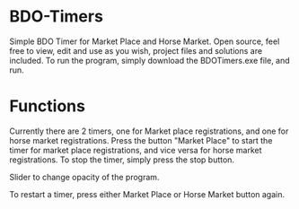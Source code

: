 # BDO-Timers
Simple BDO Timer for Market Place and Horse Market.
Open source, feel free to view, edit and use as you wish, project files and solutions are included.
To run the program, simply download the BDOTimers.exe file, and run.

# Functions
Currently there are 2 timers, one for Market place registrations, and one for horse market registrations.
Press the button "Market Place" to start the timer for market place registrations, and vice versa for horse market registrations.
To stop the timer, simply press the stop button.

Slider to change opacity of the program.

To restart a timer, press either Market Place or Horse Market button again.

